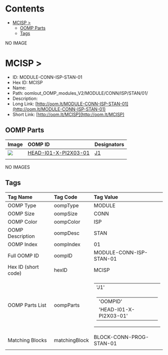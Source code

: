 



Contents
========

* [MCISP > ](#mcisp--)
	* [OOMP Parts](#oomp-parts)
	* [Tags](#tags)
  
NO IMAGE  
# MCISP > 

- ID: MODULE-CONN-ISP-STAN-01
- Hex ID: MCISP
- Name: 
- Path: oomlout_OOMP_modules_V2/MODULE/CONN/ISP/STAN/01/
- Description: 
- Long Link: [http://oom.lt/MODULE-CONN-ISP-STAN-01](http://oom.lt/MODULE-CONN-ISP-STAN-01)
- Short Link: [http://oom.lt/MCISP](http://oom.lt/MCISP)

## OOMP Parts
  

|Image|OOMP ID|Designators|
| :--- | :--- | :--- |
|[![](https://raw.githubusercontent.com/oomlout/oomlout_OOMP_parts_V2/main/HEAD/I01/X/PI2X03/01/image_140.jpg)](https://github.com/oomlout/oomlout_OOMP_parts_V2/tree/main/HEAD/I01/X/PI2X03/01/)|[HEAD-I01-X-PI2X03-01](https://github.com/oomlout/oomlout_OOMP_parts_V2/tree/main/HEAD/I01/X/PI2X03/01/)|[J1](https://github.com/oomlout/oomlout_OOMP_parts_V2/tree/main/HEAD/I01/X/PI2X03/01/)|
||||
  
NO IMAGES  
## Tags
  

|Tag Name|Tag Code|Tag Value|
| :--- | :--- | :--- |
|OOMP Type|oompType|MODULE|
|OOMP Size|oompSize|CONN|
|OOMP Color|oompColor|ISP|
|OOMP Description|oompDesc|STAN|
|OOMP Index|oompIndex|01|
|Full OOMP ID|oompID|MODULE-CONN-ISP-STAN-01|
|Hex ID (short code)|hexID|MCISP|
|OOMP Parts List|oompParts|<table><tr><td>'J1'</td></tr><tr><td> <table><tr><td>'OOMPID'</td></tr><tr><td> 'HEAD-I01-X-PI2X03-01'</td></tr></table></td></tr></table>|
|Matching Blocks|matchingBlock|BLOCK-CONN-PROG-STAN-01|
||||
